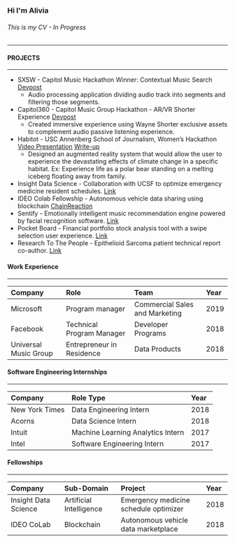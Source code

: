 ### Hi I'm Alivia  
###### This is my CV - In Progress


* * *


#### PROJECTS

* * *

- SXSW - Capitol Music Hackathon Winner: Contextual Music Search [Devpost](https://devpost.com/software/contextual-music-search)
  - Audio processing application dividing audio track into segments and filtering those segments. 
- Capitol360 - Capitol Music Group Hackathon - AR/VR Shorter Experience [Devpost](https://devpost.com/software/a-shorter-ar-experience) 
  - Created immersive experience using Wayne Shorter exclusive assets to complement audio passive listening experience.
- Habitot - USC Annenberg School of Journalism, Women’s Hackathon [Video Presentation](https://www.youtube.com/watch?v=IYtyXwtkzYA) [Write-up](http://dailytrojan.com/2015/10/11/annenberg-hosts-hack-the-gender-gap-for-women/)
  - Designed an augmented reality system that would allow the user to experience the devastating effects of climate change in   a specific habitat. Ex: Experience life as a polar bear standing on a melting iceberg floating away from family.
- Insight Data Science - Collaboration with UCSF to optimize emergency medicine resident schedules. [Link](https://medium.com/@aliviablount/automating-scheduling-for-ed-residents-at-ucsf-a2aa8b9ab880)
- IDEO Colab Fellowship - Autonomous vehicle data sharing using blockchain [ChainReaction](https://drive.google.com/file/d/1pJ_UB7ByeymOlxWiBg4nE3tNvNUjZkWr/view)
- Sentify - Emotionally intelligent music recommendation engine powered by facial recognition software. [Link](https://www.youtube.com/watch?v=_d1aFxSOrvo)
- Pocket Board - Financial portfolio stock analysis tool with a swipe selection user experience. [Link](https://www.youtube.com/watch?v=8QUZFZloCFM&t=1s)
- Research To The People - Epithelioid Sarcoma patient technical report co-author. [Link](https://www.researchtothepeople.org/epithelioid-sarcoma-event)


#### Work Experience

* * *

| Company       | Role | Team          | Year |
|:-------------|:-------------|:------------------|:------|
| Microsoft          |Program manager| Commercial Sales and Marketing  | 2019
| Facebook |Technical Program Manager| Developer Programs   | 2018  |
| Universal Music Group           | Entrepreneur in Residence| Data Products     | 2018  |


#### Software Engineering Internships

* * *

| Company      | Role Type         | Year |
|:-------------|:------------------|:------|
| New York Times          | Data Engineering Intern | 2018  |
| Acorns | Data Science Intern   | 2018  |
| Intuit          | Machine Learning Analytics Intern     | 2017   |
| Intel          | Software Engineering Intern | 2017  |

#### Fellowships

* * *

| Company       | Sub-Domain          |Project | Year |
|:-------------|:------------------|:---------------------|:------|
| Insight Data Science | Artificial Intelligence | Emergency medicine schedule optimizer  | 2018
| IDEO CoLab | Blockchain | Autonomous vehicle data marketplace  | 2018 |


